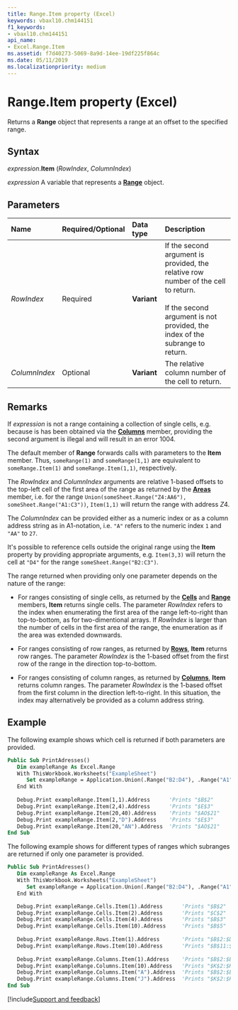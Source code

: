 ```yaml
---
title: Range.Item property (Excel)
keywords: vbaxl10.chm144151
f1_keywords:
- vbaxl10.chm144151
api_name:
- Excel.Range.Item
ms.assetid: f7d40273-5069-8a9d-14ee-19df225f864c
ms.date: 05/11/2019
ms.localizationpriority: medium
---
```



# Range.Item property (Excel)

Returns a **Range** object that represents a range at an offset to the specified range.


## Syntax

_expression_.**Item** (_RowIndex_, _ColumnIndex_)

_expression_ A variable that represents a **[Range](excel.range(object).md)** object.


## Parameters

|Name|Required/Optional|Data type|Description|
|:-----|:-----|:-----|:-----|
| _RowIndex_|Required| **Variant**|If the second argument is provided, the relative row number of the cell to return.<br/><br/>If the second argument is not provided, the index of the subrange to return. |
| _ColumnIndex_|Optional| **Variant**|The relative column number of the cell to return.|

## Remarks

If _expression_ is not a range containing a collection of single cells, e.g. because is has been obtained via the **[Columns](Excel.Range.Columns.md)** member, providing the second argument is illegal and will result in an error 1004. 

The default member of **Range** forwards calls with parameters to the **Item** member. Thus, `someRange(1)` and `someRange(1,1)` are equivalent to `someRange.Item(1)` and `someRange.Item(1,1)`, respectively.

The _RowIndex_ and _ColumnIndex_ arguments are relative 1-based offsets to the top-left cell of the first area of the range as returned by the **[Areas](Excel.Range.Areas.md)** member, i.e. for the range `Union(someSheet.Range("Z4:AA6"), someSheet.Range("A1:C3"))`, `Item(1,1)` will return the range with address $Z$4.

The _ColumnIndex_ can be provided either as a numeric index or as a column address string as in A1-notation, i.e. `"A"` refers to the numeric index `1` and `"AA"` to `27`. 

It's possible to reference cells outside the original range using the **Item** property by providing appropriate arguments, e.g. `Item(3,3)` will return the cell at `"D4"` for the range `someSheet.Range("B2:C3")`. 

The range returned when providing only one parameter depends on the nature of the range: 

  - For ranges consisting of single cells, as returned by the **[Cells](Excel.Range.Cells.md)** and **[Range](Excel.Worksheet.Range.md)** members, **Item** returns single cells. The parameter _RowIndex_ refers to the index when enumerating the first area of the range left-to-right than top-to-bottom, as for two-dimentional arrays. If _RowIndex_ is larger than the number of cells in the first area of the range, the enumeration as if the area was extended downwards. 

  - For ranges consisting of row ranges, as returned by **[Rows](Excel.Range.Rows.md)**, **Item** returns row ranges. The parameter _RowIndex_ is the 1-based offset from the first row of the range in the direction top-to-bottom. 
  
  - For ranges consisting of column ranges, as returned by **[Columns](Excel.Range.Columns.md)**, **Item** returns column ranges. The parameter _RowIndex_ is the 1-based offset from the first column in the direction left-to-right. In this situation, the index may alternatively be provided as a column address string.


## Example

The following example shows which cell is returned if both parameters are provided. 

```vb
Public Sub PrintAdresses()
   Dim exampleRange As Excel.Range
   With ThisWorkbook.Worksheets("ExampleSheet")
      Set exampleRange = Application.Union(.Range("B2:D4"), .Range("A1"), .Range("Z1:AA20"))
   End With
  
   Debug.Print exampleRange.Item(1,1).Address      'Prints "$B$2"
   Debug.Print exampleRange.Item(2,4).Address      'Prints "$E$3"
   Debug.Print exampleRange.Item(20,40).Address    'Prints "$AO$21"
   Debug.Print exampleRange.Item(2,"D").Address    'Prints "$E$3"
   Debug.Print exampleRange.Item(20,"AN").Address  'Prints "$AO$21"
End Sub
```

The following example shows for different types of ranges which subranges are returned if only one parameter is provided.

```vb
Public Sub PrintAdresses()
   Dim exampleRange As Excel.Range
   With ThisWorkbook.Worksheets("ExampleSheet")
      Set exampleRange = Application.Union(.Range("B2:D4"), .Range("A1"), .Range("Z1:AA20"))
   End With

   Debug.Print exampleRange.Cells.Item(1).Address      'Prints "$B$2"
   Debug.Print exampleRange.Cells.Item(2).Address      'Prints "$C$2"
   Debug.Print exampleRange.Cells.Item(4).Address      'Prints "$B$3"
   Debug.Print exampleRange.Cells.Item(10).Address     'Prints "$B$5"
  
   Debug.Print exampleRange.Rows.Item(1).Address       'Prints "$B$2:$D$2"
   Debug.Print exampleRange.Rows.Item(10).Address      'Prints "$B$11:$D$11"
  
   Debug.Print exampleRange.Columns.Item(1).Address    'Prints "$B$2:$B$4"
   Debug.Print exampleRange.Columns.Item(10).Address   'Prints "$K$2:$K$4"
   Debug.Print exampleRange.Columns.Item("A").Address  'Prints "$B$2:$B$4"
   Debug.Print exampleRange.Columns.Item("J").Address  'Prints "$K$2:$K$4"
End Sub
```



[!include[Support and feedback](~/includes/feedback-boilerplate.md)]
